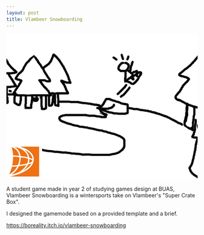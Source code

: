 ```yaml
---
layout: post
title: Vlambeer Snowboarding
---
```


![Vlambeer Snowboarding](/images/vlambeerskiingsdng.png "Vlambeer Snowboarding")

A student game made in year 2 of studying games design at BUAS, Vlambeer Snowboarding is a wintersports take on Vlambeer's "Super Crate Box".

I designed the gamemode based on a provided template and a brief.

https://boreality.itch.io/vlambeer-snowboarding

